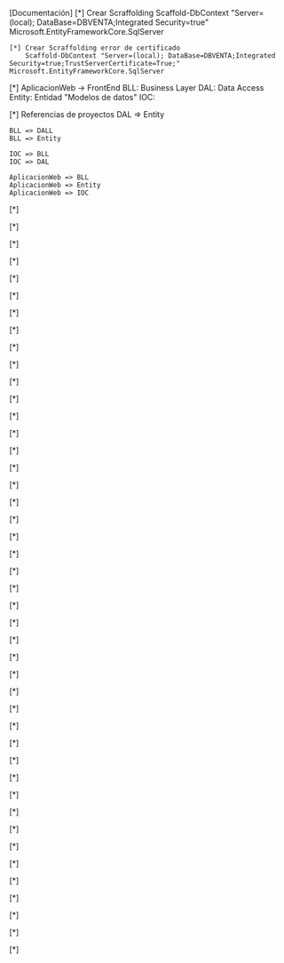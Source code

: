 ﻿[Documentación]
	[*] Crear Scraffolding
		Scaffold-DbContext "Server=(local); DataBase=DBVENTA;Integrated Security=true" Microsoft.EntityFrameworkCore.SqlServer

	[*] Crear Scraffolding error de certificado
		Scaffold-DbContext "Server=(local); DataBase=DBVENTA;Integrated Security=true;TrustServerCertificate=True;" Microsoft.EntityFrameworkCore.SqlServer


[*] AplicacionWeb -> FrontEnd
	BLL: Business Layer
	DAL: Data Access
	Entity: Entidad "Modelos de datos"
	IOC: 

[*] Referencias de proyectos
	DAL => Entity

	BLL => DALL
	BLL => Entity

	IOC => BLL
	IOC => DAL

	AplicacionWeb => BLL
	AplicacionWeb => Entity
	AplicacionWeb => IOC



[*] 

[*] 

[*] 

[*] 

[*] 

[*] 

[*] 

[*] 

[*] 

[*] 

[*] 

[*] 

[*] 

[*] 

[*] 

[*] 

[*] 

[*] 

[*] 

[*] 

[*] 

[*] 

[*] 

[*] 

[*] 

[*] 

[*] 

[*] 

[*] 

[*] 

[*] 

[*] 

[*] 

[*] 

[*] 

[*] 

[*] 

[*] 

[*] 

[*] 

[*] 

[*] 

[*] 

[*] 
